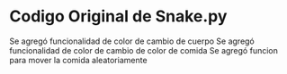 # Codigo Original de Snake.py
Se agregó funcionalidad de color de cambio de cuerpo
Se agregó funcionalidad de color de cambio de color de comida
Se agregó funcion para mover la comida aleatoriamente
